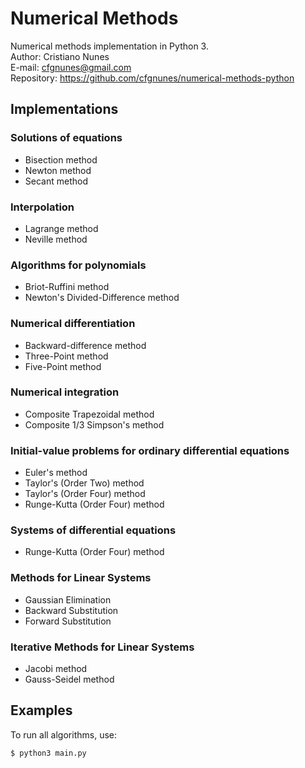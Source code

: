 # Numerical Methods
Numerical methods implementation in Python 3.  
Author: Cristiano Nunes  
E-mail: <cfgnunes@gmail.com>  
Repository: https://github.com/cfgnunes/numerical-methods-python

## Implementations

### Solutions of equations
- Bisection method
- Newton method
- Secant method

### Interpolation
- Lagrange method
- Neville method

### Algorithms for polynomials
- Briot-Ruffini method
- Newton's Divided-Difference method

### Numerical differentiation
- Backward-difference method
- Three-Point method
- Five-Point method

### Numerical integration
- Composite Trapezoidal method
- Composite 1/3 Simpson's method

### Initial-value problems for ordinary differential equations
- Euler's method
- Taylor's (Order Two) method
- Taylor's (Order Four) method
- Runge-Kutta (Order Four) method

### Systems of differential equations
- Runge-Kutta (Order Four) method

### Methods for Linear Systems
- Gaussian Elimination
- Backward Substitution
- Forward Substitution

### Iterative Methods for Linear Systems
- Jacobi method
- Gauss-Seidel method

## Examples
To run all algorithms, use:

```
$ python3 main.py
```
